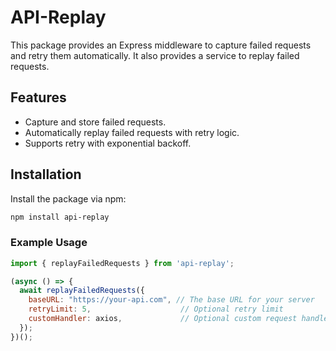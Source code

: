 # API-Replay 

This package provides an Express middleware to capture failed requests and retry them automatically. It also provides a service to replay failed requests.

## Features

- Capture and store failed requests.
- Automatically replay failed requests with retry logic.
- Supports retry with exponential backoff.

## Installation

Install the package via npm:

```bash
npm install api-replay
```
### Example Usage
``` javascript
import { replayFailedRequests } from 'api-replay';

(async () => {
  await replayFailedRequests({
    baseURL: "https://your-api.com", // The base URL for your server
    retryLimit: 5,                    // Optional retry limit
    customHandler: axios,             // Optional custom request handler (e.g., axios)
  });
})();


```


